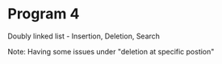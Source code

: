 # Program 4

Doubly linked list - Insertion, Deletion, Search

Note: Having some issues under "deletion at specific postion"

